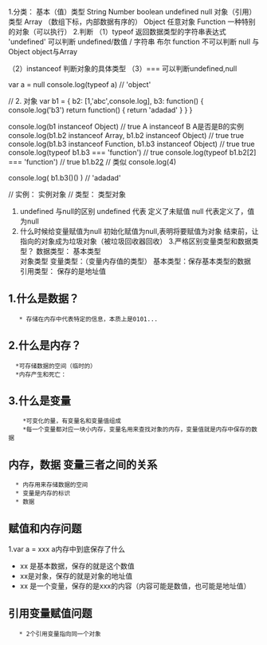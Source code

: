1.分类：
 基本（值）类型
  String  Number boolean undefined null 
 对象（引用）类型
   Array （数组下标，内部数据有序的）
   Object 任意对象
   Function  一种特别的对象（可以执行）
 2.判断
  （1）typeof 返回数据类型的字符串表达式 'undefined'
      可以判断 undefined/数值 / 字符串  布尔  function 
      不可以判断 null 与Object   object与Array 
      
  （2）instanceof  判断对象的具体类型
   （3）=== 可以判断undefined,null
   
   var a = null  console.log(typeof a)   // 'object'
   
   // 2. 对象
   var  b1 = {
      b2: [1,'abc',console.log],
      b3: function() {
        console.log('b3')
        return function() {
          return 'adadad'
        }
      }
   }
   
   console.log(b1 instanceof Object) // true  A instanceof B   A是否是B的实例
   console.log(b1.b2 instanceof Array, b1.b2 instanceof Object) // true   true
   console.log(b1.b3 instanceof Function,  b1.b3 instanceof Object) // true   true
   console.log(typeof b1.b3 === 'function') // true
   console.log(typeof b1.b2[2] === 'function') // true
   b1.b2[2](4)  // 类似 console.log(4)
   
  console.log( b1.b3()() ) // 'adadad'
  
  // 实例： 实例对象
  // 类型： 类型对象
  
  1. undefined 与null的区别
    undefined 代表 定义了未赋值
    null 代表定义了，值为null
  2. 什么时候给变量赋值为null
    初始化赋值为null,表明将要赋值为对象
    结束前，让指向的对象成为垃圾对象（被垃圾回收器回收）
  3.严格区别变量类型和数据类型？
     数据类型：
         基本类型  
         对象类型
     变量类型：（变量内存值的类型）
        基本类型：保存基本类型的数据
        引用类型： 保存的是地址值
   
   
   
   ## 1.什么是数据？
       * 存储在内存中代表特定的信息，本质上是0101...
   ## 2.什么是内存？
      *可存储数据的空间（临时的）
      *内存产生和死亡：
   ## 3.什么是变量
        *可变化的量，有变量名和变量值组成
        *每一个变量都对应一块小内存，变量名用来查找对象的内存，变量值就是内存中保存的数据
   ## 内存，数据 变量三者之间的关系
      * 内存用来存储数据的空间
      * 变量是内存的标识
      * 数据
  
  ## 赋值和内存问题
   1.var a = xxx a内存中到底保存了什么
   * xx 是基本数据，保存的就是这个数值
   * xx是对象，保存的就是对象的地址值
   * xx 是一个变量，保存的是xxx的内容（内容可能是数值，也可能是地址值）
  
   ## 引用变量赋值问题
       * 2个引用变量指向同一个对象
   
   
   
   
   
   
   
   
   
   
   
   
   
   
   
   
   
   
   
   
   
   
   
   
   
   
   
   
   
   
   
   
   
   
   
   
   
   
